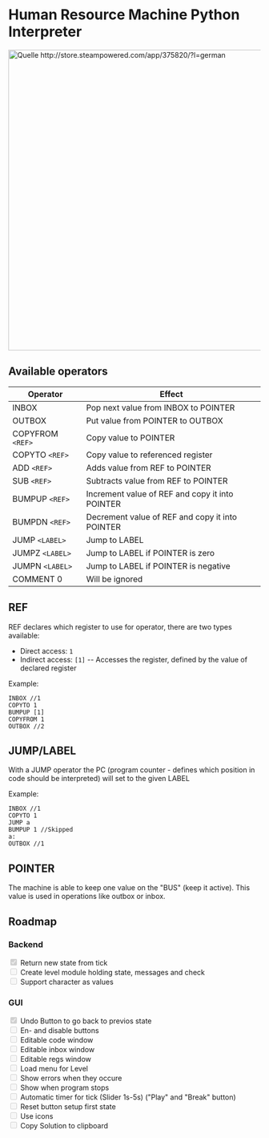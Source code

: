 # Human Resource Machine Python Interpreter
<img src="http://cdn.akamai.steamstatic.com/steam/apps/375820/ss_7b564936dfb8f9b7b76f2141a79fa3cea8fd6fc7.1920x1080.jpg?t=1450110253" 
     alt="Quelle http://store.steampowered.com/app/375820/?l=german" 
     style="width: 600px;"/>

## Available operators

Operator                | Effect
---                    |---
INBOX                  |Pop next value from INBOX to POINTER 
OUTBOX                 |Put value from POINTER to OUTBOX 
COPYFROM `<REF>`       |Copy value to POINTER        
COPYTO   `<REF>`       |Copy value to referenced register
ADD      `<REF>`       |Adds value from REF to POINTER
SUB      `<REF>`       |Subtracts value from REF to POINTER
BUMPUP   `<REF>`       |Increment value of REF and copy it into POINTER
BUMPDN   `<REF>`       |Decrement value of REF and copy it into POINTER
JUMP     `<LABEL>`     |Jump to LABEL
JUMPZ    `<LABEL>`     |Jump to LABEL if POINTER is zero
JUMPN    `<LABEL>`     |Jump to LABEL if POINTER is negative
COMMENT  0             |Will be ignored


## REF
REF declares which register to use for operator, there are two types available:
- Direct access: `1`
- Indirect access: `[1]`
-- Accesses the register, defined by the value of declared register 

Example:
```
INBOX //1
COPYTO 1
BUMPUP [1]
COPYFROM 1
OUTBOX //2
```

## JUMP/LABEL
With a JUMP operator the PC (program counter - defines which position in code should be interpreted)
will set to the given LABEL

Example:
```
INBOX //1
COPYTO 1
JUMP a
BUMPUP 1 //Skipped
a:
OUTBOX //1
```

## POINTER
The machine is able to keep one value on the "BUS" (keep it active).
This value is used in operations like outbox or inbox.

## Roadmap

### Backend
<input type="checkbox" disabled="" checked> Return new state from tick <br>
<input type="checkbox" disabled=""> Create level module holding state, messages and check <br>
<input type="checkbox" disabled=""> Support character as values <br>


### GUI
<input type="checkbox" disabled="" checked> Undo Button to go back to previos state <br>
<input type="checkbox" disabled=""> En- and disable buttons <br>
<input type="checkbox" disabled=""> Editable code window <br>
<input type="checkbox" disabled=""> Editable inbox window <br>
<input type="checkbox" disabled=""> Editable regs window <br>
<input type="checkbox" disabled=""> Load menu for Level <br>
<input type="checkbox" disabled=""> Show errors when they occure <br>
<input type="checkbox" disabled=""> Show when program stops <br>
<input type="checkbox" disabled=""> Automatic timer for tick (Slider 1s-5s) ("Play" and "Break" button)<br>
<input type="checkbox" disabled=""> Reset button setup first state <br>
<input type="checkbox" disabled=""> Use icons <br>
<input type="checkbox" disabled=""> Copy Solution to clipboard <br>
